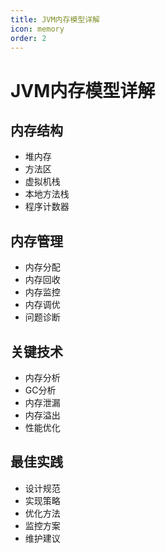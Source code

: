 ```yaml
---
title: JVM内存模型详解
icon: memory
order: 2
---
```


# JVM内存模型详解

## 内存结构
- 堆内存
- 方法区
- 虚拟机栈
- 本地方法栈
- 程序计数器

## 内存管理
- 内存分配
- 内存回收
- 内存监控
- 内存调优
- 问题诊断

## 关键技术
- 内存分析
- GC分析
- 内存泄漏
- 内存溢出
- 性能优化

## 最佳实践
- 设计规范
- 实现策略
- 优化方法
- 监控方案
- 维护建议
